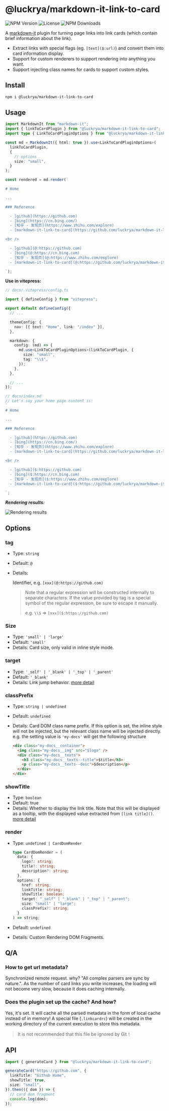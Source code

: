 # @luckrya/markdown-it-link-to-card

<p align="left">
<img src="https://img.shields.io/npm/v/@luckrya/markdown-it-link-to-card" alt="NPM Version" />
<img src="https://img.shields.io/npm/l/@luckrya/markdown-it-link-to-card" alt="License">
<img src="https://img.shields.io/npm/dm/@luckrya/markdown-it-link-to-card.svg" alt="NPM Downloads" />
<p/>

A [markdown-it](https://github.com/markdown-it/markdown-it) plugin for turning page links into link cards (which contain brief information about the link).

- Extract links with special flags (eg. `[text]($:url)`) and convert them into card information display.
- Support for custom renderers to support rendering into anything you want.
- Support injecting class names for cards to support custom styles.

## Install

```sh
npm i @luckrya/markdown-it-link-to-card
```

## Usage

```ts
import MarkdownIt from "markdown-it";
import { linkToCardPlugin } from "@luckrya/markdown-it-link-to-card";
import type { LinkToCardPluginOptions } from "@luckrya/markdown-it-link-to-card";

const md = MarkdownIt({ html: true }).use<LinkToCardPluginOptions>(
  linkToCardPlugin,
  {
    // options
    size: "small",
  }
);

const rendered = md.render(`

# Home

...

### Reference

  - [github](https://github.com)
  - [bing](https://cn.bing.com/)
  - [知乎 - 发现页](https://www.zhihu.com/explore)
  - [markdown-it-link-to-card](https://github.com/luckrya/markdown-it-link-to-card)

<br />

  - [github](@:https://github.com)
  - [bing](@:https://cn.bing.com)
  - [知乎 - 发现页](@:https://www.zhihu.com/explore)
  - [markdown-it-link-to-card](@:https://github.com/luckrya/markdown-it-link-to-card)

`);
```

**Use in vitepress:**

```ts
// docs/.vitepress/config.ts

import { defineConfig } from "vitepress";

export default defineConfig({
  // ...

  themeConfig: {
    nav: [{ text: "Home", link: "/index" }],
  },

  markdown: {
    config: (md) => {
      md.use<LinkToCardPluginOptions>(linkToCardPlugin, {
        size: "small",
        tag: "\\$",
      });
    },
  },

  // ...
});

// docs/index.md
// Let's say your home page content is:
`
# Home

...

### Reference

  - [github](https://github.com)
  - [bing](https://cn.bing.com/)
  - [知乎 - 发现页](https://www.zhihu.com/explore)
  - [markdown-it-link-to-card](https://github.com/luckrya/markdown-it-link-to-card)

<br />

  - [github]($:https://github.com)
  - [bing]($:https://cn.bing.com)
  - [知乎 - 发现页]($:https://www.zhihu.com/explore)
  - [markdown-it-link-to-card]($:https://github.com/luckrya/markdown-it-link-to-card)

`;
```

**_Rendering results:_**

![Rendering results](https://cdn.nlark.com/yuque/0/2022/png/414384/1667208979236-2f4a8098-eaf7-4c21-886d-90e76e040fb5.png)

## Options

### tag

- Type: `string`
- Default: `@`
- Details:

  Identifier, e.g. `[xxx](@:https://github.com)`

  > Note that a regular expression will be constructed internally to separate characters. If the value provided by tag is a special symbol of the regular expression, be sure to escape it manually.
  >
  > e.g. `\\$` => `[xxx]($:https://github.com)`

### Size

- Type: `'small' | 'large'`
- Default: `'small'`
- Details: Card size, only valid in inline style mode.

### target

- Type: `'_self' | '_blank' | '_top' | '_parent'`
- Default: `'_blank'`
- Details: Link jump behavior. [more detail](https://developer.mozilla.org/en-US/docs/Web/HTML/Element/a#attr-target)

### classPrefix

- Type: `string | undefined`
- Default: `undefined`
- Details: Card DOM class name prefix. If this option is set, the inline style will not be injected, but the relevant class name will be injected directly. e.g. the setting value is `'my-docs'` will get the following structure

  ```html
  <div class="my-docs__container">
    <img class="my-docs__img" src="$logo" />
    <div class="my-docs__texts">
      <h3 class="my-docs__texts--title">$title</h3>
      <p class="my-docs__texts--desc">$description</p>
    </div>
  </div>
  ```

### showTitle

- Type: `boolean`
- Default: true
- Details: Whether to display the link title. Note that this will be displayed as a tooltip, with the displayed value extracted from `[link title]()`. [more detail](https://developer.mozilla.org/en-US/docs/Web/HTML/Global_attributes/title)

### render

- Type: `undefined | CardDomRender`

  ```ts
  type CardDomRender = (
    data: {
      logo?: string;
      title?: string;
      description?: string;
    },
    options: {
      href: string;
      linkTitle: string;
      showTitle: boolean;
      target: "_self" | "_blank" | "_top" | "_parent";
      size: "small" | "large";
      classPrefix?: string;
    }
  ) => string;
  ```

- Default: `undefined`
- Details: Custom Rendering DOM Fragments.

## Q/A

### How to get url metadata?

Synchronized remote request. why? "All complex parsers are sync by nature.".
As the number of card links you write increases, the loading will not become very slow, because it does caching internally.

### Does the plugin set up the cache? And how?

Yes, it's set. It will cache all the parsed metadata in the form of local cache instead of in memory!
A special file (`.linkcardrc`) will be created in the working directory of the current execution to store this metadata.

> It is not recommended that this file be ignored by Git！

## API

```ts
import { generateCard } from "@luckrya/markdown-it-link-to-card";

generateCard("https://github.com", {
  linkTitle: "Github Home",
  showTitle: true,
  size: "small",
}).then(({ dom }) => {
  // card dom fragment
  console.log(dom);
});
```
